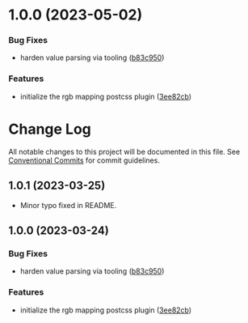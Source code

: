 # 1.0.0 (2023-05-02)


### Bug Fixes

* harden value parsing via tooling ([b83c950](https://github.com/castastrophe/postcss-rgb-mapping/commit/b83c950dbc20a04edd67df2475e1dfc470431c6f))


### Features

* initialize the rgb mapping postcss plugin ([3ee82cb](https://github.com/castastrophe/postcss-rgb-mapping/commit/3ee82cbaa7afc01fbeef12e17ebee588426a2948))

# Change Log

All notable changes to this project will be documented in this file.
See [Conventional Commits](https://conventionalcommits.org) for commit guidelines.

<a name="1.0.1"></a>

## 1.0.1 (2023-03-25)

* Minor typo fixed in README.

## 1.0.0 (2023-03-24)

### Bug Fixes

* harden value parsing via tooling ([b83c950](https://github.com/castastrophe/postcss-rgb-mapping/commit/b83c950dbc20a04edd67df2475e1dfc470431c6f))

### Features

* initialize the rgb mapping postcss plugin ([3ee82cb](https://github.com/castastrophe/postcss-rgb-mapping/commit/3ee82cbaa7afc01fbeef12e17ebee588426a2948))
